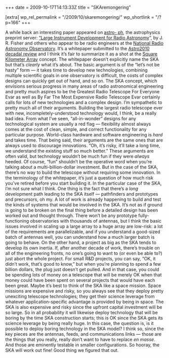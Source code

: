 +++
date = 2009-10-17T14:13:33Z
title = "SKAremongering"

[extra]
wp_rel_permalink = "/2009/10/skaremongering/"
wp_shortlink = "/?p=166"
+++

A while back an interesting paper appeared on [astro-
ph](http://arxiv.org/list/astro-ph/recent), the astrophysics preprint server:
[“Large Instrument Development for Radio
Astronomy](http://arxiv.org/abs/0908.3826)“, by J. R. Fisher and others who
appear to be radio engineers at the [National Radio Astronomy
Observatory](http://www.nrao.edu/). It’s a whitepaper submitted to the
[Astro2010 decadal review](http://sites.nationalacademies.org/bpa/BPA_049810)
and I think it’s fair to summarize it as a shot at the [Square Kilometer
Array](http://www.skatelescope.org/) concept.  The whitepaper doesn’t
explicitly name the SKA but that’s _clearly_ what it’s about. The basic
argument is of the “let’s not be hasty” form — it takes time to develop new
technologies, combining multiple scientific goals in one observatory is
difficult, the costs of complex designs can quickly get out of hand, and so
on. The SKA concept, which envisions serious progress in many areas of radio
astronomical engineering and pretty much aspires to be the Greatest Radio
Telescope For Everyone Evar as well as By Far The Most Expensive Radio
Telescope Evar certainly calls for lots of new technologies and a complex
design.  I’m sympathetic to pretty much all of their arguments. Building the
largest radio telescope ever with new, incompletely-understood technology
would, I think, be a really bad idea. From what I’ve seen, “all-in-wonder”
designs for any technological system are usually a red flag — flexibility
almost always comes at the cost of clean, simple, and correct functionality
for any particular purpose. World-class hardware and software engineering is
_hard_ and takes time.  That being said, their arguments are the same ones
that are always used to discourage innovations. “Oh, it’s risky, it’ll take a
long time, we understand the existing stuff so much better.” These arguments
are often valid, but technology wouldn’t be much fun if they were _always_
heeded. Of course, “fun” shouldn’t be the operative word when you’re talking
about a multi-billion-dollar investment. But in the case of the SKA, there’s
no way to build the telescope without requiring some innovation. In the
terminology of the whitepaper, it’s just a question of how much risk you’ve
retired before you start building it.  In the particular case of the SKA, I’m
not sure what I think. One thing is the fact that there’s a _long_ development
path leading to the SKA itself — pathfinders and prototypes and precursors, oh
my. A lot of work is already happening to build and test the kinds of systems
that would be involved in the SKA. It’s not as if ground is going to be broken
on the final thing before a detailed design has been worked out and thought
through. There won’t be any prototype fully-functioning observatories with
thousands of antennas, but I think the basic issues involved in scaling up a
large array to a huge array are low-risk: a lot of the requirements are
parallelizable, and if you understand a good-sized batch of antennas well, you
can understand how a much larger batch is going to behave.  On the other hand,
a project as big as the SKA tends to develop its own inertia. If, after
another decade of work, there’s trouble on all of the engineering fronts, no
one’s going to want to (or even be able to?) just abort the whole project. For
small R&D projects, you can say, “OK, it didn’t work, that’s good to know,”
but when you’re planning to spend a few billion dollars, the plug just doesn’t
get pulled. And in that case, you could be spending lots of money on a
telescope that will be merely OK when that money could have been spent on
several projects that would have each been great.  Maybe it’s best to think of
the SKA like a space mission. Space missions are expensive and risky, so you
always see that they deploy pretty unexciting telescope technologies; they get
their science leverage from whatever application-specific advantage is
provided by being in space. The SKA is also expensive and risky since the
upfront capital investment will be so large. So in all probability it will
likewise deploy technology that will be boring by the time SKA construction
starts; this is OK since the SKA gets its science leverage by being really
huge. In this case, the question is, is it possible to deploy boring
technology in the SKA model? I think so, since the key pieces are the
antennas, feeds, and communications links — those are the things that you
really, really don’t want to have to replace _en masse_. And those are
eminently testable in smaller configurations. So hooray, the SKA will work out
fine! Good thing we figured that out.
